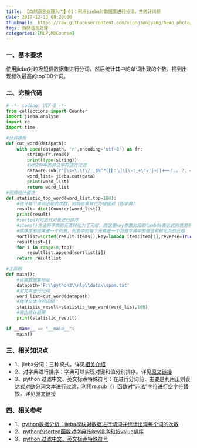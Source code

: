 ```yaml
---
title: 【自然语言处理入门】01：利用jieba对数据集进行分词，并统计词频
date: 2017-12-13 09:20:00
thumbnail:  https://raw.githubusercontent.com/xiongzongyang/hexo_photo/master/nlp2.jpg
tags: 自然语言处理
categories: [NLP,MDCourse]
---
```


### 一、基本要求
使用jieba对垃圾短信数据集进行分词，然后统计其中的单词出现的个数，找到出现频次最高的top100个词。
<!--more-->
### 二、完整代码
```python
# -*- coding: UTF-8 -*-
from collections import Counter
import jieba.analyse
import re
import time

#分词模板
def cut_word(datapath):
    with open(datapath, 'r',encoding='utf-8') as fr:
        string=fr.read()
        print(type(string))
        #对文件中的非法字符进行过滤
        data=re.sub(r"[\s+\.\!\/_,$%^*(【】：\]\[\-:;+\"\']+|[+——！，。？、~@#￥%……&*（）]+|[0-9]+","",string)
        word_list= jieba.cut(data)
        print(word_list)
        return word_list
#词频统计模块
def statistic_top_word(word_list,top=100):
    #统计每个单词出现的次数，别将结果转化为键值对（即字典）
    result= dict(Counter(word_list))
    print(result)
    #sorted对可迭代对象进行排序
    #items()方法将字典的元素转化为了元组，而这里key参数对应的lambda表达式的意思则是选取元组中的第二个元素作为比较参数
    #排序厚的结果是一个列表，列表中的每个元素是一个将原字典中的键值对转化为的元祖
    sortlist=sorted(result.items(),key=lambda item:item[1],reverse=True)
    resultlist=[]
    for i in range(0,top):
        resultlist.append(sortlist[i])
    return resultlist

#主函数
def main():
    #设置数据集地址
    datapath='F:\\python3\\nlp\\data\\spam.txt'
    #对文本进行分词
    word_list=cut_word(datapath)
    #统计文本中的词频
    statistic_result=statistic_top_word(word_list,100)
    #输出统计结果
    print(statistic_result)

if __name__ == "__main__":
    main()
```

### 三、相关知识点
- 1、jieba分词：三种模式，详见[相关介绍](http://www.jianshu.com/p/c434be968dee)
- 2、对字典进行排序：字典可以实现对键和值分别排序。详见[原文链接](http://blog.csdn.net/tangtanghao511/article/details/47810729)
- 3、python 过滤中文、英文标点特殊符号：在进行分词前，主要是利用正则表达式对欲分词文本进行过滤，利用re.sub（）函数对“非法”字符进行空字符替换。详见[原文链接](http://blog.csdn.net/mach_learn/article/details/41744487)

### 四、相关参考
- 	1、[python数据分析：jieba模块对数据进行切词并统计出现每个词的次数](http://www.linuxyw.com/810.html)
- 	2、[python的sorted函数对字典按key排序和按value排序](http://blog.csdn.net/tangtanghao511/article/details/47810729)
- 	3、[python 过滤中文、英文标点特殊符号](http://blog.csdn.net/mach_learn/article/details/41744487)